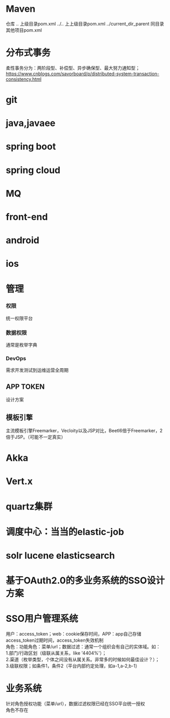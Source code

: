 # Maven

<relativePath/> 仓库
<relativePath>..</relativePath> 上级目录pom.xml
<relativePath>../..</relativePath> 上上级目录pom.xml
<relativePath>../current_dir_parent</relativePath> 同目录其他项目pom.xml

# 分布式事务

柔性事务分为：两阶段型、补偿型、异步确保型、最大努力通知型；
https://www.cnblogs.com/savorboard/p/distributed-system-transaction-consistency.html



#  
# git

# java,javaee

# spring boot

# spring cloud

# MQ

# front-end

# android

# ios

# 管理


### 权限
统一权限平台

### 数据权限
通常是枚举字典

### DevOps
需求开发测试到运维运营全周期


## APP TOKEN
设计方案


## 模板引擎
主流模板引擎Freemarker，Vecloity以及JSP对比，Beetl6倍于Freemarker，2倍于JSP。（可能不一定真实）


# Akka
# Vert.x


# quartz集群

# 调度中心：当当的elastic-job


# solr lucene elasticsearch

# 基于OAuth2.0的多业务系统的SSO设计方案

# SSO用户管理系统
用户：access_token；web：cookie保存时间，APP：app自己存储access_token过期时间，access_token失效机制  
角色：功能角色：菜单/url；数据过滤：通常一个组织会有自己的实体域。如：  
1.部门/行政区划（级联从属关系，like '4404%'）；  
2.渠道（枚举类型，个体之间没有从属关系。非常多的时候如何最佳设计？）；  
3.级联权限；如条件1，条件2（平台内部约定处理，如a-1,a-2,b-1）

# 业务系统
针对角色授权功能（菜单/url），数据过滤权限已经在SSO平台统一授权  
角色不存在

